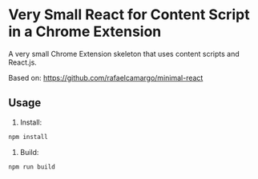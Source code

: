 # Very Small React for Content Script in a Chrome Extension
A very small Chrome Extension skeleton that uses content scripts and React.js.

Based on: https://github.com/rafaelcamargo/minimal-react

## Usage 

1. Install: 
``` bash
npm install
```

1. Build:
``` bash
npm run build
```